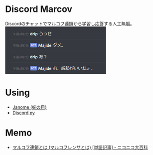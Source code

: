 # Discord Marcov
Discordのチャットでマルコフ連鎖から学習し応答する人工無脳。  
![image](https://github.com/S4WA/discord-marcov/blob/master/files/Screenshot_1.png?raw=true)

# Using
- [Janome (蛇の目)](https://mocobeta.github.io/janome/)
- [Discord.py](https://discordpy.readthedocs.io/ja/latest/)

# Memo
- [マルコフ連鎖とは (マルコフレンサとは) [単語記事] - ニコニコ大百科](https://dic.nicovideo.jp/a/%E3%83%9E%E3%83%AB%E3%82%B3%E3%83%95%E9%80%A3%E9%8E%96)